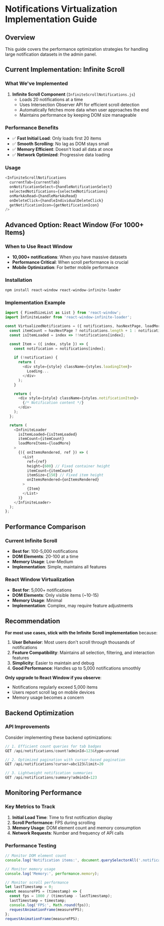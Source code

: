 # Notifications Virtualization Implementation Guide

## Overview
This guide covers the performance optimization strategies for handling large notification datasets in the admin panel.

## Current Implementation: Infinite Scroll

### What We've Implemented
1. **Infinite Scroll Component** (`InfiniteScrollNotifications.js`)
   - Loads 20 notifications at a time
   - Uses Intersection Observer API for efficient scroll detection
   - Automatically fetches more data when user approaches the end
   - Maintains performance by keeping DOM size manageable

### Performance Benefits
- ✅ **Fast Initial Load**: Only loads first 20 items
- ✅ **Smooth Scrolling**: No lag as DOM stays small
- ✅ **Memory Efficient**: Doesn't load all data at once
- ✅ **Network Optimized**: Progressive data loading

### Usage
```javascript
<InfiniteScrollNotifications
  currentTab={currentTab}
  onNotificationSelect={handleNotificationSelect}
  selectedNotifications={selectedNotifications}
  onMarkAsRead={handleMarkAsRead}
  onDeleteClick={handleIndividualDeleteClick}
  getNotificationIcon={getNotificationIcon}
/>
```

## Advanced Option: React Window (For 1000+ Items)

### When to Use React Window
- **10,000+ notifications**: When you have massive datasets
- **Performance Critical**: When scroll performance is crucial
- **Mobile Optimization**: For better mobile performance

### Installation
```bash
npm install react-window react-window-infinite-loader
```

### Implementation Example
```javascript
import { FixedSizeList as List } from 'react-window';
import InfiniteLoader from 'react-window-infinite-loader';

const VirtualizedNotifications = ({ notifications, hasNextPage, loadMore }) => {
  const itemCount = hasNextPage ? notifications.length + 1 : notifications.length;
  const isItemLoaded = index => !!notifications[index];

  const Item = ({ index, style }) => {
    const notification = notifications[index];
    
    if (!notification) {
      return (
        <div style={style} className={styles.loadingItem}>
          Loading...
        </div>
      );
    }

    return (
      <div style={style} className={styles.notificationItem}>
        {/* Notification content */}
      </div>
    );
  };

  return (
    <InfiniteLoader
      isItemLoaded={isItemLoaded}
      itemCount={itemCount}
      loadMoreItems={loadMore}
    >
      {({ onItemsRendered, ref }) => (
        <List
          ref={ref}
          height={600} // Fixed container height
          itemCount={itemCount}
          itemSize={150} // Fixed item height
          onItemsRendered={onItemsRendered}
        >
          {Item}
        </List>
      )}
    </InfiniteLoader>
  );
};
```

## Performance Comparison

### Current Infinite Scroll
- **Best for**: 100-5,000 notifications
- **DOM Elements**: 20-100 at a time
- **Memory Usage**: Low-Medium
- **Implementation**: Simple, maintains all features

### React Window Virtualization
- **Best for**: 5,000+ notifications
- **DOM Elements**: Only visible items (~10-15)
- **Memory Usage**: Minimal
- **Implementation**: Complex, may require feature adjustments

## Recommendation

**For most use cases, stick with the Infinite Scroll implementation** because:

1. **User Behavior**: Most users don't scroll through thousands of notifications
2. **Feature Compatibility**: Maintains all selection, filtering, and interaction features
3. **Simplicity**: Easier to maintain and debug
4. **Good Performance**: Handles up to 5,000 notifications smoothly

**Only upgrade to React Window if you observe**:
- Notifications regularly exceed 5,000 items
- Users report scroll lag on mobile devices
- Memory usage becomes a concern

## Backend Optimization

### API Improvements
Consider implementing these backend optimizations:

```javascript
// 1. Efficient count queries for tab badges
GET /api/notifications/count?adminId=123&type=unread

// 2. Optimized pagination with cursor-based pagination
GET /api/notifications?cursor=abc123&limit=20

// 3. Lightweight notification summaries
GET /api/notifications/summary?adminId=123
```

## Monitoring Performance

### Key Metrics to Track
1. **Initial Load Time**: Time to first notification display
2. **Scroll Performance**: FPS during scrolling
3. **Memory Usage**: DOM element count and memory consumption
4. **Network Requests**: Number and frequency of API calls

### Performance Testing
```javascript
// Monitor DOM element count
console.log('Notification items:', document.querySelectorAll('.notificationItem').length);

// Monitor memory usage
console.log('Memory:', performance.memory);

// Monitor scroll performance
let lastTimestamp = 0;
const measureFPS = (timestamp) => {
  const fps = 1000 / (timestamp - lastTimestamp);
  lastTimestamp = timestamp;
  console.log('FPS:', Math.round(fps));
  requestAnimationFrame(measureFPS);
};
requestAnimationFrame(measureFPS);
```
